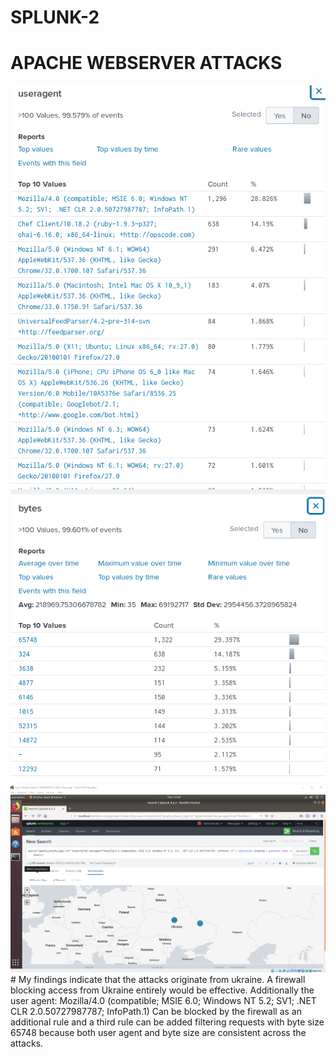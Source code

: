 # SPLUNK-2

# APACHE WEBSERVER ATTACKS
<img src="https://github.com/MateiGanea/SPLUNK-2/blob/main/screenshots/useragent3.png?raw=true" alt="user agent">
<img src="https://github.com/MateiGanea/SPLUNK-2/blob/main/screenshots/byte%20size.png?raw=true" alt="user agent2">
<img src="https://github.com/MateiGanea/SPLUNK-2/blob/main/screenshots/ukraine.png?raw=true" alt="user agent2">
# My findings indicate that the attacks originate from ukraine. A firewall blocking access from Ukraine entirely would be effective. Additionally the user agent: Mozilla/4.0 (compatible; MSIE 6.0; Windows NT 5.2; SV1; .NET CLR 2.0.50727987787; InfoPath.1) Can be blocked by the firewall as an additional rule and a third rule can be added filtering requests with byte size 65748 because both user agent and byte size are consistent across the attacks.
